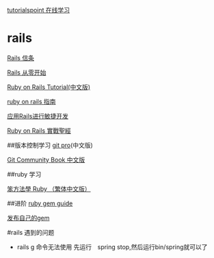 [tutorialspoint 在线学习](http://www.tutorialspoint.com/)
# rails
[Rails 信条](https://ruby-china.org/wiki/the-rails-doctrine)

[Rails 从零开始](http://web.siwei.tech/part3_rails_premier/buyongxue.html)

[Ruby on Rails Tutorial(中文版)](https://railstutorial-china.org/book/)

[ruby on rails 指南](http://guides.ruby-china.org/index.html)

[应用Rails进行敏捷开发](https://book.douban.com/subject/1839273/)

[Ruby on Rails 實戰聖經](https://ihower.tw/rails4/index.html)

##版本控制学习
[git pro](https://git-scm.com/book/zh/v2)(中文版)

[Git Community Book 中文版](http://gitbook.liuhui998.com/index.html)

##ruby 学习

[笨方法學 Ruby （繁体中文版）](http://lrthw.github.io/)

##进阶
[ruby gem guide](http://guides.rubygems.org/make-your-own-gem/)

[发布自己的gem](https://rubygems.org/)

#rails 遇到的问题

* rails g 命令无法使用
		先运行　spring stop,然后运行bin/spring就可以了
